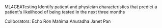 #

 ML4CEATesting
Identify patient and physician characteristics that predict a patient's likelihood of being tested in the next three months


Collborators:
Echo Ron 
Mahima 
Anuradha
Janet Pan 

